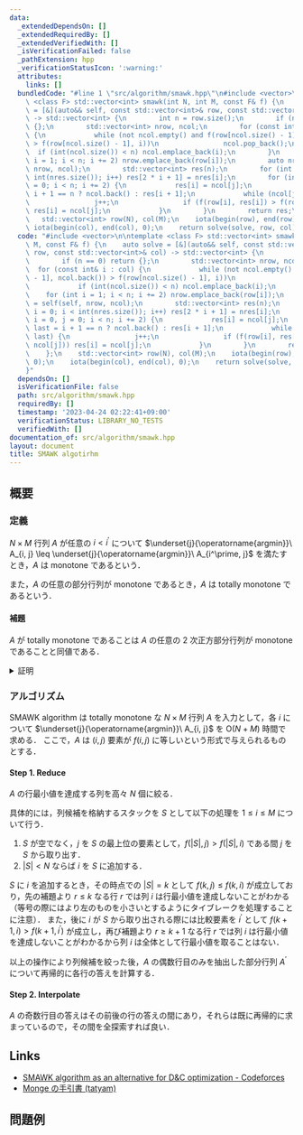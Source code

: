 ```yaml
---
data:
  _extendedDependsOn: []
  _extendedRequiredBy: []
  _extendedVerifiedWith: []
  _isVerificationFailed: false
  _pathExtension: hpp
  _verificationStatusIcon: ':warning:'
  attributes:
    links: []
  bundledCode: "#line 1 \"src/algorithm/smawk.hpp\"\n#include <vector>\n\ntemplate\
    \ <class F> std::vector<int> smawk(int N, int M, const F& f) {\n    auto solve\
    \ = [&](auto&& self, const std::vector<int>& row, const std::vector<int>& col)\
    \ -> std::vector<int> {\n        int n = row.size();\n        if (n == 0) return\
    \ {};\n        std::vector<int> nrow, ncol;\n        for (const int& i : col)\
    \ {\n            while (not ncol.empty() and f(row[ncol.size() - 1], ncol.back())\
    \ > f(row[ncol.size() - 1], i))\n                ncol.pop_back();\n          \
    \  if (int(ncol.size()) < n) ncol.emplace_back(i);\n        }\n        for (int\
    \ i = 1; i < n; i += 2) nrow.emplace_back(row[i]);\n        auto nres = self(self,\
    \ nrow, ncol);\n        std::vector<int> res(n);\n        for (int i = 0; i <\
    \ int(nres.size()); i++) res[2 * i + 1] = nres[i];\n        for (int i = 0, j\
    \ = 0; i < n; i += 2) {\n            res[i] = ncol[j];\n            int last =\
    \ i + 1 == n ? ncol.back() : res[i + 1];\n            while (ncol[j] < last) {\n\
    \                j++;\n                if (f(row[i], res[i]) > f(row[i], ncol[j]))\
    \ res[i] = ncol[j];\n            }\n        }\n        return res;\n    };\n \
    \   std::vector<int> row(N), col(M);\n    iota(begin(row), end(row), 0);\n   \
    \ iota(begin(col), end(col), 0);\n    return solve(solve, row, col);\n}\n"
  code: "#include <vector>\n\ntemplate <class F> std::vector<int> smawk(int N, int\
    \ M, const F& f) {\n    auto solve = [&](auto&& self, const std::vector<int>&\
    \ row, const std::vector<int>& col) -> std::vector<int> {\n        int n = row.size();\n\
    \        if (n == 0) return {};\n        std::vector<int> nrow, ncol;\n      \
    \  for (const int& i : col) {\n            while (not ncol.empty() and f(row[ncol.size()\
    \ - 1], ncol.back()) > f(row[ncol.size() - 1], i))\n                ncol.pop_back();\n\
    \            if (int(ncol.size()) < n) ncol.emplace_back(i);\n        }\n    \
    \    for (int i = 1; i < n; i += 2) nrow.emplace_back(row[i]);\n        auto nres\
    \ = self(self, nrow, ncol);\n        std::vector<int> res(n);\n        for (int\
    \ i = 0; i < int(nres.size()); i++) res[2 * i + 1] = nres[i];\n        for (int\
    \ i = 0, j = 0; i < n; i += 2) {\n            res[i] = ncol[j];\n            int\
    \ last = i + 1 == n ? ncol.back() : res[i + 1];\n            while (ncol[j] <\
    \ last) {\n                j++;\n                if (f(row[i], res[i]) > f(row[i],\
    \ ncol[j])) res[i] = ncol[j];\n            }\n        }\n        return res;\n\
    \    };\n    std::vector<int> row(N), col(M);\n    iota(begin(row), end(row),\
    \ 0);\n    iota(begin(col), end(col), 0);\n    return solve(solve, row, col);\n\
    }"
  dependsOn: []
  isVerificationFile: false
  path: src/algorithm/smawk.hpp
  requiredBy: []
  timestamp: '2023-04-24 02:22:41+09:00'
  verificationStatus: LIBRARY_NO_TESTS
  verifiedWith: []
documentation_of: src/algorithm/smawk.hpp
layout: document
title: SMAWK algotirhm
---
```


## 概要

### 定義

$N \times M$ 行列 $A$ が任意の $i < i^\prime$ について $\underset{j}{\operatorname{argmin}}\ A_{i, j} \leq \underset{j}{\operatorname{argmin}}\ A_{i^\prime, j}$ を満たすとき，$A$ は monotone であるという．

また，$A$ の任意の部分行列が monotone であるとき，$A$ は totally monotone であるという．

#### 補題

$A$ が totally monotone であることは $A$ の任意の $2$ 次正方部分行列が monotone であることと同値である．

<details>
<summary>証明</summary>
<div>

部分行列において行を削除することは totally monotone の条件を緩和するから考えなくて良い．

$\implies$ は明らかであるから $\impliedby$ を示す．
$A$ が totally monotone でない，すなわち $A$ が monotone でない部分行列 $B$ を有するとする．
$B$ の行及び列の添字はもとの行列 $A$ に準拠するとして，$\underset{j}{\operatorname{argmin}}\ B_{i, j} > \underset{j}{\operatorname{argmin}}\ B_{i^\prime, j}$ を満たす $i < i^\prime$ が存在し，$k = \underset{j}{\operatorname{argmin}}\ B_{i, j}, k^\prime = \underset{j}{\operatorname{argmin}}\ B_{i^\prime, j}$ とする．
ここで，$A$ から行 $i, i^\prime$ 及び列 $k, k^\prime$ のみを抽出した $2$ 次正方部分行列は monotone ではない．
よって，$A$ の任意の $2$ 次正方部分行列が monotone であるならば $A$ は totally monotone である．

$\blacksquare$

</div>
</details>


### アルゴリズム

SMAWK algorithm は totally monotone な $N \times M$ 行列 $A$ を入力として，各 $i$ について $\underset{j}{\operatorname{argmin}}\ A_{i, j}$ を $\mathrm{O}(N + M)$ 時間で求める．
ここで，$A$ は $(i, j)$ 要素が $f(i, j)$ に等しいという形式で与えられるものとする．

#### Step 1. Reduce

$A$ の行最小値を達成する列を高々 $N$ 個に絞る．

具体的には，列候補を格納するスタックを $S$ として以下の処理を $1 \leq i \leq M$ について行う．
1. $S$ が空でなく，$j$ を $S$ の最上位の要素として，$f(|S|, j) > f(|S|, i)$ である間 $j$ を $S$ から取り出す．
2. $|S| < N$ ならば $i$ を $S$ に追加する．

$S$ に $i$ を追加するとき，その時点での $|S| = k$ として $f(k, j) \leq f(k, i)$ が成立しており，先の補題より $r \leq k$ なる行 $r$ では列 $i$ は行最小値を達成しないことがわかる（等号の際にはより左のものを小さいとするようにタイブレークを処理することに注意）．
また，後に $i$ が $S$ から取り出される際には比較要素を $i^\prime$ として $f(k + 1, i) > f(k + 1, i^\prime)$ が成立し，再び補題より $r \geq k + 1$ なる行 $r$ では列 $i$ は行最小値を達成しないことがわかるから列 $i$ は全体として行最小値を取ることはない．

以上の操作により列候補を絞った後，$A$ の偶数行目のみを抽出した部分行列 $A^\prime$ について再帰的に各行の答えを計算する．

#### Step 2. Interpolate

$A$ の奇数行目の答えはその前後の行の答えの間にあり，それらは既に再帰的に求まっているので，その間を全探索すれば良い．

## Links
- [SMAWK algorithm as an alternative for D&C optimization - Codeforces](https://codeforces.com/blog/entry/110844)
- [Monge の手引書 (tatyam)](https://speakerdeck.com/tatyam_prime/monge-noshou-yin-shu)

## 問題例
